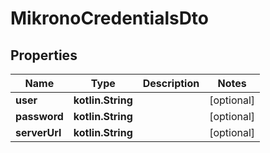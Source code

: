 
# MikronoCredentialsDto

## Properties
Name | Type | Description | Notes
------------ | ------------- | ------------- | -------------
**user** | **kotlin.String** |  |  [optional]
**password** | **kotlin.String** |  |  [optional]
**serverUrl** | **kotlin.String** |  |  [optional]



